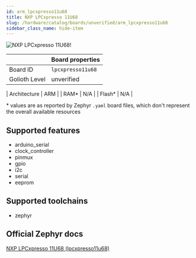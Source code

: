 ```yaml
---
id: arm_lpcxpresso11u68
title: NXP LPCxpresso 11U68
slug: /hardware/catalog/boards/unverified/arm_lpcxpresso11u68
sidebar_class_name: hide-item
---
```


[//]: # (This is an auto-generated file, do not edit! Changes to it will be lost upon re-generation)

![NXP LPCxpresso 11U68!](/img/boards/arm/lpcxpresso11u68.png "NXP LPCxpresso 11U68")

|                | Board properties     |
| -------------  | -------------------- |
| Board ID       | `lpcxpresso11u68` |
| Golioth Level  | unverified       |

| Architecture   | ARM |
| RAM*           | N/A |
| Flash*         | N/A |

\* values are as reported by Zephyr `.yaml` board files, which don't represent the overall available resources



## Supported features

* arduino_serial
* clock_controller
* pinmux
* gpio
* i2c
* serial
* eeprom

## Supported toolchains

* zephyr

## Official Zephyr docs

[NXP LPCxpresso 11U68 (lpcxpresso11u68)](https://docs.zephyrproject.org/latest/boards/arm/lpcxpresso11u68/doc/index.html)
